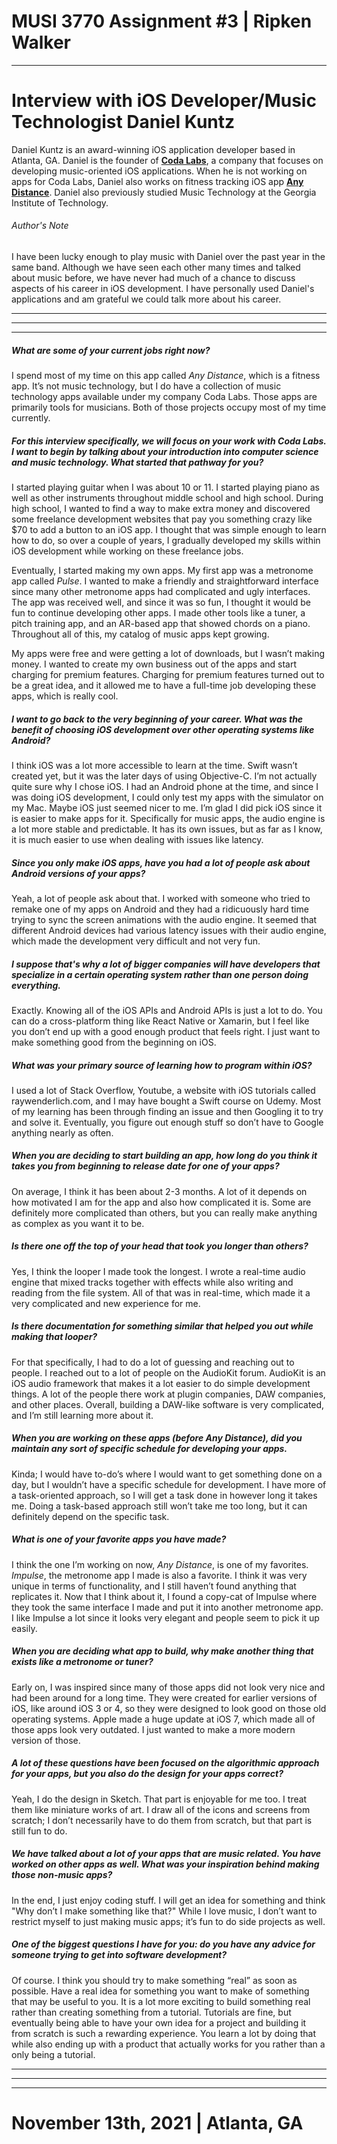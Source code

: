 # MUSI 3770 Assignment #3 | Ripken Walker

---

# Interview with iOS Developer/Music Technologist Daniel Kuntz

Daniel Kuntz is an award-winning iOS application developer based in Atlanta, GA. Daniel is the founder of **[Coda Labs](https://codalabs.io/)**, a company that focuses on developing music-oriented iOS applications. When he is not working on apps for Coda Labs, Daniel also works on fitness tracking iOS app **[Any Distance](https://anydistance.club/)**. Daniel also previously studied Music Technology at the Georgia Institute of Technology. 

###### Author's Note

I have been lucky enough to play music with Daniel over the past year in the same band. Although we have seen each other many times and talked about music before, we have never had much of a chance to discuss aspects of his career in iOS development. I have personally used Daniel's applications and am grateful we could talk more about his career.

---
---
---

##### What are some of your current jobs right now?

I spend most of my time on this app called _Any Distance_, which is a fitness app. It’s not music technology, but I do have a collection of music technology apps available under my company Coda Labs. Those apps are primarily tools for musicians. Both of those projects occupy most of my time currently.

##### For this interview specifically, we will focus on your work with Coda Labs. I want to begin by talking about your introduction into computer science and music technology. What started that pathway for you?

I started playing guitar when I was about 10 or 11. I started playing piano as well as other instruments throughout middle school and high school. During high school, I wanted to find a way to make extra money and discovered some freelance development websites that pay you something crazy like $70 to add a button to an iOS app. I thought that was simple enough to learn how to do, so over a couple of years, I gradually developed my skills within iOS development while working on these freelance jobs.

Eventually, I started making my own apps. My first app was a metronome app called _Pulse_. I wanted to make a friendly and straightforward interface since many other metronome apps had complicated and ugly interfaces. The app was received well, and since it was so fun, I thought it would be fun to continue developing other apps. I made other tools like a tuner, a pitch training app, and an AR-based app that showed chords on a piano. Throughout all of this, my catalog of music apps kept growing.

My apps were free and were getting a lot of downloads, but I wasn’t making money. I wanted to create my own business out of the apps and start charging for premium features. Charging for premium features turned out to be a great idea, and it allowed me to have a full-time job developing these apps, which is really cool.

##### I want to go back to the very beginning of your career. What was the benefit of choosing iOS development over other operating systems like Android?

I think iOS was a lot more accessible to learn at the time. Swift wasn’t created yet, but it was the later days of using Objective-C. I’m not actually quite sure why I chose iOS. I had an Android phone at the time, and since I was doing iOS development, I could only test my apps with the simulator on my Mac. Maybe iOS just seemed nicer to me. I’m glad I did pick iOS since it is easier to make apps for it. Specifically for music apps, the audio engine is a lot more stable and predictable. It has its own issues, but as far as I know, it is much easier to use when dealing with issues like latency.

##### Since you only make iOS apps, have you had a lot of people ask about Android versions of your apps?

Yeah, a lot of people ask about that. I worked with someone who tried to remake one of my apps on Android and they had a ridicuously hard time trying to sync the screen animations with the audio engine. It seemed that different Android devices had various latency issues with their audio engine, which made the development very difficult and not very fun. 

##### I suppose that's why a lot of bigger companies will have developers that specialize in a certain operating system rather than one person doing everything. 

Exactly. Knowing all of the iOS APIs and Android APIs is just a lot to do. You can do a cross-platform thing like React Native or Xamarin, but I feel like you don’t end up with a good enough product that feels right. I just want to make something good from the beginning on iOS.

##### What was your primary source of learning how to program within iOS?

I used a lot of Stack Overflow, Youtube, a website with iOS tutorials called raywenderlich.com, and I may have bought a Swift course on Udemy. Most of my learning has been through finding an issue and then Googling it to try and solve it. Eventually, you figure out enough stuff so don’t have to Google anything nearly as often. 
 
##### When you are deciding to start building an app, how long do you think it takes you from beginning to release date for one of your apps?

On average, I think it has been about 2-3 months. A lot of it depends on how motivated I am for the app and also how complicated it is. Some are definitely more complicated than others, but you can really make anything as complex as you want it to be.

##### Is there one off the top of your head that took you longer than others?

Yes, I think the looper I made took the longest. I wrote a real-time audio engine that mixed tracks together with effects while also writing and reading from the file system. All of that was in real-time, which made it a very complicated and new experience for me.

##### Is there documentation for something similar that helped you out while making that looper?

For that specifically, I had to do a lot of guessing and reaching out to people. I reached out to a lot of people on the AudioKit forum. AudioKit is an iOS audio framework that makes it a lot easier to do simple development things. A lot of the people there work at plugin companies, DAW companies, and other places. Overall, building a DAW-like software is very complicated, and I’m still learning more about it.

##### When you are working on these apps (before Any Distance), did you maintain any sort of specific schedule for developing your apps.

Kinda; I would have to-do’s where I would want to get something done on a day, but I wouldn’t have a specific schedule for development. I have more of a task-oriented approach, so I will get a task done in however long it takes me. Doing a task-based approach still won’t take me too long, but it can definitely depend on the specific task.

##### What is one of your favorite apps you have made?

I think the one I’m working on now, _Any Distance_, is one of my favorites. _Impulse_, the metronome app I made is also a favorite. I think it was very unique in terms of functionality, and I still haven’t found anything that replicates it. Now that I think about it, I found a copy-cat of Impulse where they took the same interface I made and put it into another metronome app. I like Impulse a lot since it looks very elegant and people seem to pick it up easily. 

##### When you are deciding what app to build, why make another thing that exists like a metronome or tuner?

Early on, I was inspired since many of those apps did not look very nice and had been around for a long time. They were created for earlier versions of iOS, like around iOS 3 or 4, so they were designed to look good on those old operating systems. Apple made a huge update at iOS 7, which made all of those apps look very outdated. I just wanted to make a more modern version of those. 

##### A lot of these questions have been focused on the algorithmic approach for your apps, but you also do the design for your apps correct?

Yeah, I do the design in Sketch. That part is enjoyable for me too.  I treat them like miniature works of art. I draw all of the icons and screens from scratch; I don’t necessarily have to do them from scratch, but that part is still fun to do.

##### We have talked about a lot of your apps that are music related. You have worked on other apps as well. What was your inspiration behind making those non-music apps? 

In the end, I just enjoy coding stuff. I will get an idea for something and think "Why don’t I make something like that?" While I love music, I don’t want to restrict myself to just making music apps; it’s fun to do side projects as well.

##### One of the biggest questions I have for you: do you have any advice for someone trying to get into software development? 

Of course. I think you should try to make something “real” as soon as possible. Have a real idea for something you want to make of something that may be useful to you. It is a lot more exciting to build something real rather than creating something from a tutorial. Tutorials are fine, but eventually being able to have your own idea for a project and building it from scratch is such a rewarding experience. You learn a lot by doing that while also ending up with a product that actually works for you rather than a only being a tutorial.

---
---
---

# November 13th, 2021 | Atlanta, GA